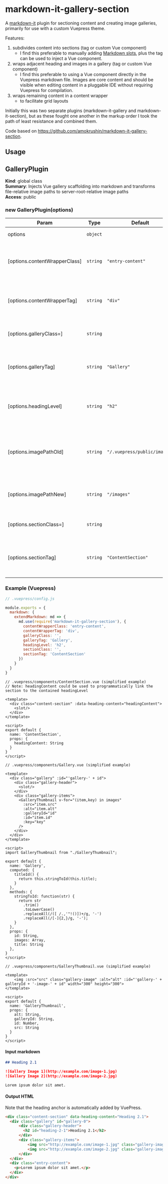 # markdown-it-gallery-section

A [markdown-it](https://github.com/markdown-it/markdown-it) plugin for sectioning content and creating image galleries, primarily for use with a custom Vuepress theme.

Features:

1. subdivides content into sections (tag or custom Vue component)
   * I find this preferable to manually adding [Markdown slots](https://vuepress.vuejs.org/guide/markdown-slot.html), plus the tag can be used to inject a Vue component.
2. wraps adjacent heading and images in a gallery (tag or custom Vue component)
   * I find this preferable to using a Vue component directly in the Vuepress markdown file. Images are core content and should be visible when editing content in a pluggable IDE without requiring Vuepress for compilation.
3. wraps remaining content in a content wrapper
   * to facilitate grid layouts

Initially this was two separate plugins (markdown-it-gallery and markdown-it-section), but as these fought one another in the markup order I took the path of least resistance and combined them.

Code based on <https://github.com/amokrushin/markdown-it-gallery-section>.

## Usage

<a name="GalleryPlugin"></a>

## GalleryPlugin
**Kind**: global class  
**Summary**: Injects Vue gallery scaffolding into markdown and transforms file-relative image paths to server-root-relative image paths  
**Access**: public  
<a name="new_GalleryPlugin_new"></a>

### new GalleryPlugin(options)

| Param | Type | Default | Description |
| --- | --- | --- | --- |
| options | <code>object</code> |  | Instance options |
| [options.contentWrapperClass] | <code>string</code> | <code>&quot;entry-content&quot;</code> | CSS class hook for styling the content following the gallery |
| [options.contentWrapperTag] | <code>string</code> | <code>&quot;div&quot;</code> | Tag name (or name of the Vue component, authored separately) |
| [options.galleryClass=] | <code>string</code> |  | CSS class hook for styling the gallery |
| [options.galleryTag] | <code>string</code> | <code>&quot;Gallery&quot;</code> | Tag name (or name of the Vue component, authored separately) |
| [options.headingLevel] | <code>string</code> | <code>&quot;h2&quot;</code> | Heading Level which appears before a sequence of images) |
| [options.imagePathOld] | <code>string</code> | <code>&quot;/.vuepress/public/images&quot;</code> | Root relative directory path to images folder (within site folder) |
| [options.imagePathNew] | <code>string</code> | <code>&quot;/images&quot;</code> | Root relative server path to images folder |
| [options.sectionClass=] | <code>string</code> |  | CSS class hook for styling the section |
| [options.sectionTag] | <code>string</code> | <code>&quot;ContentSection&quot;</code> | Tag name (or name of the Vue component, authored separately) |


### Example (Vuepress)

```js
// .vuepress/config.js

module.exports = {
  markdown: {
    extendMarkdown: md => {
      md.use(require('markdown-it-gallery-section'), {
        contentWrapperClass: 'entry-content',
        contentWrapperTag: 'div',
        galleryClass: '',
        galleryTag: 'Gallery',
        headingLevel: 'h2',
        sectionClass: '', 
        sectionTag: 'ContentSection'
      })
    }
  }
}
```

```vue
// .vuepress/components/ContentSection.vue (simplified example)
// Note: headingContent could be used to programmatically link the section to the contained headingLevel

<template>
  <div class="content-section" :data-heading-content="headingContent">
    <slot/>
  </div>
</template>

<script>
export default {
  name: 'ContentSection',
  props: {
    headingContent: String
  }
}
</script>
```

```vue
// .vuepress/components/Gallery.vue (simplified example)

<template>
  <div class="gallery" :id="'gallery-' + id">
    <div class="gallery-header">
      <slot/>
    </div>
    <div class="gallery-items">
      <GalleryThumbnail v-for="(item,key) in images"
        :src="item.src"
        :alt="item.alt"
        :galleryId="id"
        :id="item.id"
        :key="key"
      />
    </div>
  </div>
</template>

<script>
import GalleryThumbnail from "./GalleryThumbnail";

export default {
  name: 'Gallery',
  computed: {
    titleId() {
      return this.stringToId(this.title);
    }
  },
  methods: {
    stringToId: function(str) {
      return str
        .trim()
        .toLowerCase()
        .replaceAll(/([ /.,'"!()])+/g, '-')
        .replaceAll(/[-]{2,}/g, '-');
    }
  },
  props: {
    id: String,
    images: Array,
    title: String
  },
}
</script>
```

```vue
// .vuepress/components/GalleryThumbnail.vue (simplified example)

<template>
    <img :src="src" class="gallery-image" :alt="alt" :id="'gallery-' + galleryId + '-image-' + id" width="300" height="300">
</template>

<script>
export default {
  name: 'GalleryThumbnail',
  props: {
    alt: String,
    galleryId: String,
    id: Number,
    src: String
  }
}
</script>
```

#### Input markdown

```md
## Heading 2.1

![Gallery Image 1](http://example.com/image-1.jpg)
![Gallery Image 2](http://example.com/image-2.jpg)

Lorem ipsum dolor sit amet.
```

#### Output HTML

Note that the heading anchor is automatically added by VuePress.

```html
<div class="content-section" data-heading-content="Heading 2.1">
  <div class="gallery" id="gallery-0">
      <div class="gallery-header">
        <h2 id="heading-2-1">Heading 2.1</h2>
      </div>
      <div class="gallery-items">
          <img src="http://example.com/image-1.jpg" class="gallery-image" alt="Gallery Image 1" id="gallery-0-image-0" width="300" height="300">
          <img src="http://example.com/image-2.jpg" class="gallery-image" alt="Gallery Image 2" id="gallery-0-image-1" width="300" height="300">
      </div>
  </div>
  <div class="entry-content">
    <p>Lorem ipsum dolor sit amet.</p>
  </div>
</div>
```
